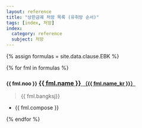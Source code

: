 ```yaml
---
layout: reference
title: "상한금궤 처방 목록 (유취방 순서)"
tags: [index, 처방]
index:
  category: reference
  subject: 처방
---
```


{% assign formulas = site.data.clause.EBK %}

{% for fml in formulas %}

### <small>{{ fml.noo }}</small> [{{ fml.name }} <small>（{{ fml.name_kr }}）</small>]({{site.formulaurl}}/{{fml.name_kr}})

> {{ fml.bangksj}}

* {{ fml.compose }}

{% endfor %}
